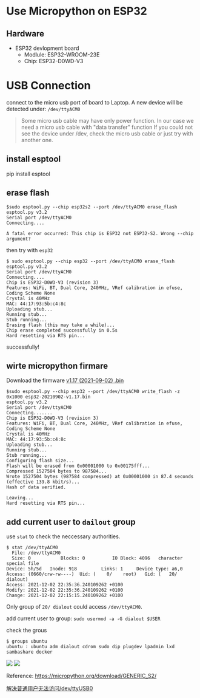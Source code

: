 # Use Micropython on ESP32
##  Hardware
* ESP32 devlopment board
    * Modlule: ESP32-WROOM-23E
    * Chip: ESP32-D0WD-V3

# USB Connection
connect to the micro usb port of board to Laptop. A new device will be detected under:
`/dev/ttyACM0`

> Some micro usb cable may have only power function. In our case we need a micro usb cable with "data transfer" function
> If you could not see the device under /dev, check the micro usb cable or just try with another one.


## install esptool

pip install esptool
## erase flash
```
$sudo esptool.py --chip esp32s2 --port /dev/ttyACM0 erase_flash
esptool.py v3.2
Serial port /dev/ttyACM0
Connecting....

A fatal error occurred: This chip is ESP32 not ESP32-S2. Wrong --chip argument?
```
then try with `esp32`

```
$ sudo esptool.py --chip esp32 --port /dev/ttyACM0 erase_flash
esptool.py v3.2
Serial port /dev/ttyACM0
Connecting....
Chip is ESP32-D0WD-V3 (revision 3)
Features: WiFi, BT, Dual Core, 240MHz, VRef calibration in efuse, Coding Scheme None
Crystal is 40MHz
MAC: 44:17:93:5b:c4:8c
Uploading stub...
Running stub...
Stub running...
Erasing flash (this may take a while)...
Chip erase completed successfully in 0.5s
Hard resetting via RTS pin...
```

successfully!

## wirte micropython firmare
Download the firmware [v1.17 (2021-09-02) .bin](https://micropython.org/resources/firmware/esp32-20210902-v1.17.bin)

```
$sudo esptool.py --chip esp32 --port /dev/ttyACM0 write_flash -z 0x1000 esp32-20210902-v1.17.bin 
esptool.py v3.2
Serial port /dev/ttyACM0
Connecting.......
Chip is ESP32-D0WD-V3 (revision 3)
Features: WiFi, BT, Dual Core, 240MHz, VRef calibration in efuse, Coding Scheme None
Crystal is 40MHz
MAC: 44:17:93:5b:c4:8c
Uploading stub...
Running stub...
Stub running...
Configuring flash size...
Flash will be erased from 0x00001000 to 0x00175fff...
Compressed 1527504 bytes to 987584...
Wrote 1527504 bytes (987584 compressed) at 0x00001000 in 87.4 seconds (effective 139.8 kbit/s)...
Hash of data verified.

Leaving...
Hard resetting via RTS pin...
```

## add current user to `dailout` group

use `stat` to check the neccessary authorities.
```
$ stat /dev/ttyACM0 
  File: /dev/ttyACM0
  Size: 0         	Blocks: 0          IO Block: 4096   character special file
Device: 5h/5d	Inode: 918         Links: 1     Device type: a6,0
Access: (0660/crw-rw----)  Uid: (    0/    root)   Gid: (   20/ dialout)
Access: 2021-12-02 22:35:36.240109262 +0100
Modify: 2021-12-02 22:35:36.240109262 +0100
Change: 2021-12-02 22:15:15.240109262 +0100

```

Only group of `20/ dialout` could access `/dev/ttyACM0`. 

add current user to group:
```sudo usermod -a -G dialout $USER```

check the grous
```
$ groups ubuntu
ubuntu : ubuntu adm dialout cdrom sudo dip plugdev lpadmin lxd sambashare docker

```

![](./docs/images/putty.png)
![](./docs/images/putty-esp32.png)


Reference:
https://micropython.org/download/GENERIC_S2/

[解决普通用户无法访问/dev/ttyUSB0](https://github.com/Zhgong/esp32cam-micropython/blob/master/README.md#3-%E8%A7%A3%E5%86%B3%E6%99%AE%E9%80%9A%E7%94%A8%E6%88%B7%E6%97%A0%E6%B3%95%E8%AE%BF%E9%97%AEdevttyusb0)